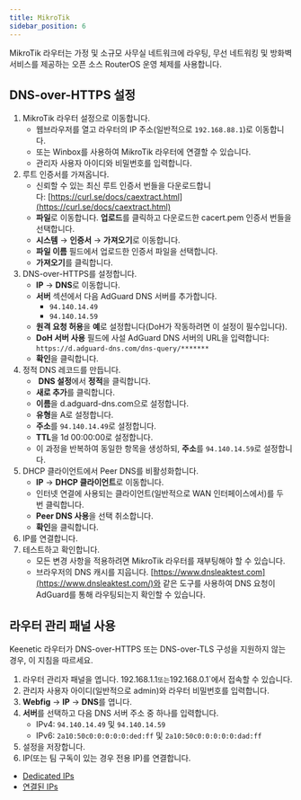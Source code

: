 ```yaml
---
title: MikroTik
sidebar_position: 6
---
```


MikroTik 라우터는 가정 및 소규모 사무실 네트워크에 라우팅, 무선 네트워킹 및 방화벽 서비스를 제공하는 오픈 소스 RouterOS 운영 체제를 사용합니다.

## DNS-over-HTTPS 설정

1. MikroTik 라우터 설정으로 이동합니다.
   - 웹브라우저를 열고 라우터의 IP 주소(일반적으로 `192.168.88.1`)로 이동합니다.
   - 또는 Winbox를 사용하여 MikroTik 라우터에 연결할 수 있습니다.
   - 관리자 사용자 아이디와 비밀번호를 입력합니다.
2. 루트 인증서를 가져옵니다.
   - 신뢰할 수 있는 최신 루트 인증서 번들을 다운로드합니다: [https://curl.se/docs/caextract.html](https://curl.se/docs/caextract.html)
   - **파일**로 이동합니다. **업로드**를 클릭하고 다운로드한 cacert.pem 인증서 번들을 선택합니다.
   - **시스템** → **인증서** → **가져오기**로 이동합니다.
   - **파일 이름** 필드에서 업로드한 인증서 파일을 선택합니다.
   - **가져오기**를 클릭합니다.
3. DNS-over-HTTPS를 설정합니다.
   - **IP** → **DNS**로 이동합니다.
   - **서버** 섹션에서 다음 AdGuard DNS 서버를 추가합니다.
     - `94.140.14.49`
     - `94.140.14.59`
   - **원격 요청 허용**을 **예**로 설정합니다(DoH가 작동하려면 이 설정이 필수입니다).
   - **DoH 서버 사용** 필드에 사설 AdGuard DNS 서버의 URL을 입력합니다: `https://d.adguard-dns.com/dns-query/*******`
   - **확인**을 클릭합니다.
4. 정적 DNS 레코드를 만듭니다.
   -  **DNS 설정**에서 **정적**을 클릭합니다.
   - **새로 추가**를 클릭합니다.
   - **이름**을 d.adguard-dns.com으로 설정합니다.
   - **유형**을 A로 설정합니다.
   - **주소**를 `94.140.14.49`로 설정합니다.
   - **TTL**을 1d 00:00:00로 설정합니다.
   - 이 과정을 반복하여 동일한 항목을 생성하되, **주소**를 `94.140.14.59`로 설정합니다.
5. DHCP 클라이언트에서 Peer DNS를 비활성화합니다.
   - **IP** → **DHCP 클라이언트**로 이동합니다.
   - 인터넷 연결에 사용되는 클라이언트(일반적으로 WAN 인터페이스에서)를 두 번 클릭합니다.
   - **Peer DNS 사용**을 선택 취소합니다.
   - **확인**을 클릭합니다.
6. IP를 연결합니다.
7. 테스트하고 확인합니다.
   - 모든 변경 사항을 적용하려면 MikroTik 라우터를 재부팅해야 할 수 있습니다.
   - 브라우저의 DNS 캐시를 지웁니다. [https://www.dnsleaktest.com](https://www.dnsleaktest.com/)와 같은 도구를 사용하여 DNS 요청이 AdGuard를 통해 라우팅되는지 확인할 수 있습니다.

## 라우터 관리 패널 사용

Keenetic 라우터가 DNS-over-HTTPS 또는 DNS-over-TLS 구성을 지원하지 않는 경우, 이 지침을 따르세요.

1. 라우터 관리자 패널을 엽니다. 192.168.1.1`또는`192.168.0.1\`에서 접속할 수 있습니다.
2. 관리자 사용자 아이디(일반적으로 admin)와 라우터 비밀번호를 입력합니다.
3. **Webfig** → **IP** → **DNS**를 엽니다.
4. **서버**를 선택하고 다음 DNS 서버 주소 중 하나를 입력합니다.
   - IPv4: `94.140.14.49` 및 `94.140.14.59`
   - IPv6: `2a10:50c0:0:0:0:0:ded:ff` 및 `2a10:50c0:0:0:0:0:dad:ff`
5. 설정을 저장합니다.
6. IP(또는 팀 구독이 있는 경우 전용 IP)를 연결합니다.

- [Dedicated IPs](/private-dns/connect-devices/other-options/dedicated-ip.md)
- [연결된 IPs](/private-dns/connect-devices/other-options/linked-ip.md)
